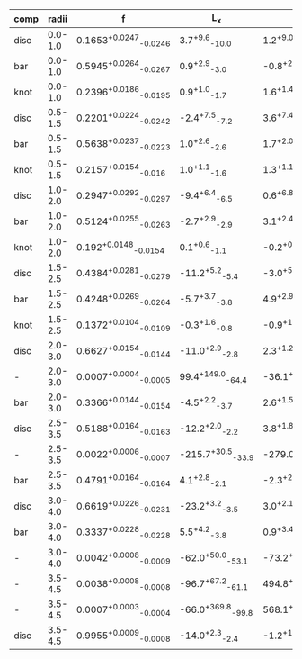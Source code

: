 |comp|radii| f | L<sub>x</sub> | L<sub>y</sub> | L<sub>z</sub> | angle | w<sub>x</sub> | w<sub>y</sub> | w<sub>z</sub> |
|---|---|---| ---| --- | ---| --- | --- | --- | --- |
|disc|0.0-1.0|0.1653<sup>+0.0247</sup><sub>-0.0246</sub>|3.7<sup>+9.6</sup><sub>-10.0</sub>|1.2<sup>+9.0</sup><sub>-9.2</sub>|-104.5<sup>+7.0</sup><sub>-6.5</sub>|53.8<sup>+43.7</sup><sub>-27.6</sub>|118.0<sup>+10.1</sup><sub>-8.4</sub>|115.6<sup>+10.5</sup><sub>-8.0</sub>|33.8<sup>+4.5</sup><sub>-3.9</sub>|
|bar|0.0-1.0|0.5945<sup>+0.0264</sup><sub>-0.0267</sub>|0.9<sup>+2.9</sup><sub>-3.0</sub>|-0.8<sup>+2.1</sup><sub>-2.1</sub>|-14.3<sup>+3.3</sup><sub>-3.2</sub>|42.7<sup>+2.7</sup><sub>-2.8</sub>|76.8<sup>+2.6</sup><sub>-2.5</sub>|49.2<sup>+2.3</sup><sub>-2.3</sub>|38.8<sup>+2.6</sup><sub>-2.6</sub>|
|knot|0.0-1.0|0.2396<sup>+0.0186</sup><sub>-0.0195</sub>|0.9<sup>+1.0</sup><sub>-1.7</sub>|1.6<sup>+1.4</sup><sub>-1.6</sub>|-0.2<sup>+0.9</sup><sub>-0.8</sub>|17.6<sup>+7.3</sup><sub>-6.6</sub>|20.7<sup>+1.8</sup><sub>-1.7</sub>|10.9<sup>+1.3</sup><sub>-0.7</sub>|10.1<sup>+0.2</sup><sub>-0.1</sub>|
|disc|0.5-1.5|0.2201<sup>+0.0224</sup><sub>-0.0242</sub>|-2.4<sup>+7.5</sup><sub>-7.2</sub>|3.6<sup>+7.4</sup><sub>-7.0</sub>|-135.0<sup>+6.4</sup><sub>-6.5</sub>|42.8<sup>+36.0</sup><sub>-40.0</sub>|129.4<sup>+8.3</sup><sub>-7.1</sub>|129.1<sup>+9.1</sup><sub>-7.6</sub>|59.9<sup>+4.5</sup><sub>-4.1</sub>|
|bar|0.5-1.5|0.5638<sup>+0.0237</sup><sub>-0.0223</sub>|1.0<sup>+2.6</sup><sub>-2.6</sub>|1.7<sup>+2.0</sup><sub>-2.0</sub>|-26.0<sup>+3.8</sup><sub>-3.6</sub>|33.6<sup>+3.1</sup><sub>-3.0</sub>|75.0<sup>+2.3</sup><sub>-2.5</sub>|49.7<sup>+2.4</sup><sub>-2.3</sub>|47.3<sup>+2.7</sup><sub>-2.5</sub>|
|knot|0.5-1.5|0.2157<sup>+0.0154</sup><sub>-0.016</sub>|1.0<sup>+1.1</sup><sub>-1.6</sub>|1.3<sup>+1.1</sup><sub>-1.2</sub>|-0.7<sup>+1.0</sup><sub>-0.8</sub>|20.2<sup>+5.7</sup><sub>-5.3</sub>|22.4<sup>+2.0</sup><sub>-1.8</sub>|10.6<sup>+0.9</sup><sub>-0.5</sub>|10.1<sup>+0.2</sup><sub>-0.1</sub>|
|disc|1.0-2.0|0.2947<sup>+0.0292</sup><sub>-0.0297</sub>|-9.4<sup>+6.4</sup><sub>-6.5</sub>|0.6<sup>+6.8</sup><sub>-6.2</sub>|-193.0<sup>+9.1</sup><sub>-9.1</sub>|35.7<sup>+11.6</sup><sub>-12.5</sub>|148.2<sup>+5.9</sup><sub>-5.6</sub>|132.7<sup>+5.8</sup><sub>-5.0</sub>|84.0<sup>+5.1</sup><sub>-5.1</sub>|
|bar|1.0-2.0|0.5124<sup>+0.0255</sup><sub>-0.0263</sub>|-2.7<sup>+2.9</sup><sub>-2.9</sub>|3.1<sup>+2.4</sup><sub>-2.3</sub>|-51.9<sup>+5.1</sup><sub>-5.2</sub>|35.6<sup>+4.3</sup><sub>-4.1</sub>|80.6<sup>+3.3</sup><sub>-3.2</sub>|59.3<sup>+3.4</sup><sub>-3.4</sub>|55.0<sup>+3.4</sup><sub>-3.3</sub>|
|knot|1.0-2.0|0.192<sup>+0.0148</sup><sub>-0.0154</sub>|0.1<sup>+0.6</sup><sub>-1.1</sub>|-0.2<sup>+0.9</sup><sub>-0.5</sub>|-0.1<sup>+0.7</sup><sub>-0.5</sub>|28.1<sup>+4.4</sup><sub>-4.2</sub>|25.8<sup>+2.3</sup><sub>-2.2</sub>|10.9<sup>+1.3</sup><sub>-0.7</sub>|10.5<sup>+0.8</sup><sub>-0.4</sub>|
|disc|1.5-2.5|0.4384<sup>+0.0281</sup><sub>-0.0279</sub>|-11.2<sup>+5.2</sup><sub>-5.4</sub>|-3.0<sup>+5.3</sup><sub>-5.1</sub>|-261.8<sup>+8.0</sup><sub>-7.8</sub>|43.7<sup>+7.6</sup><sub>-7.5</sub>|154.3<sup>+4.6</sup><sub>-4.1</sub>|135.1<sup>+4.1</sup><sub>-3.8</sub>|127.0<sup>+4.7</sup><sub>-4.9</sub>|
|bar|1.5-2.5|0.4248<sup>+0.0269</sup><sub>-0.0264</sub>|-5.7<sup>+3.7</sup><sub>-3.8</sub>|4.9<sup>+2.9</sup><sub>-3.0</sub>|-87.2<sup>+6.0</sup><sub>-6.2</sub>|47.3<sup>+3.9</sup><sub>-4.1</sub>|90.2<sup>+3.4</sup><sub>-3.4</sub>|63.3<sup>+3.5</sup><sub>-3.5</sub>|65.6<sup>+4.5</sup><sub>-4.1</sub>|
|knot|1.5-2.5|0.1372<sup>+0.0104</sup><sub>-0.0109</sub>|-0.3<sup>+1.6</sup><sub>-0.8</sub>|-0.9<sup>+1.4</sup><sub>-0.9</sub>|-0.1<sup>+1.1</sup><sub>-0.7</sub>|25.1<sup>+4.1</sup><sub>-3.9</sub>|25.0<sup>+2.1</sup><sub>-2.1</sub>|10.4<sup>+0.6</sup><sub>-0.3</sub>|12.1<sup>+1.3</sup><sub>-1.1</sub>|
|disc|2.0-3.0|0.6627<sup>+0.0154</sup><sub>-0.0144</sub>|-11.0<sup>+2.9</sup><sub>-2.8</sub>|2.3<sup>+1.2</sup><sub>-1.5</sub>|-366.0<sup>+3.5</sup><sub>-3.1</sub>|69.9<sup>+2.2</sup><sub>-2.1</sub>|172.4<sup>+2.0</sup><sub>-1.8</sub>|143.5<sup>+1.5</sup><sub>-1.5</sub>|165.4<sup>+2.2</sup><sub>-2.4</sub>|
|-|2.0-3.0|0.0007<sup>+0.0004</sup><sub>-0.0005</sub>|99.4<sup>+149.0</sup><sub>-64.4</sub>|-36.1<sup>+110.8</sup><sub>-168.2</sub>|-121.4<sup>+48.9</sup><sub>-109.1</sub>|47.1<sup>+22.0</sup><sub>-21.1</sub>|15.0<sup>+7.0</sup><sub>-3.2</sub>|15.0<sup>+6.7</sup><sub>-2.9</sub>|14.5<sup>+6.2</sup><sub>-2.9</sub>|
|bar|2.0-3.0|0.3366<sup>+0.0144</sup><sub>-0.0154</sub>|-4.5<sup>+2.2</sup><sub>-3.7</sub>|2.6<sup>+1.5</sup><sub>-1.8</sub>|-123.2<sup>+5.5</sup><sub>-4.6</sub>|63.5<sup>+1.9</sup><sub>-2.0</sub>|93.0<sup>+2.9</sup><sub>-2.2</sub>|56.1<sup>+2.3</sup><sub>-1.9</sub>|101.2<sup>+4.4</sup><sub>-4.1</sub>|
|disc|2.5-3.5|0.5188<sup>+0.0164</sup><sub>-0.0163</sub>|-12.2<sup>+2.0</sup><sub>-2.2</sub>|3.8<sup>+1.8</sup><sub>-2.0</sub>|-519.3<sup>+4.5</sup><sub>-3.9</sub>|77.0<sup>+5.7</sup><sub>-5.9</sub>|185.7<sup>+2.2</sup><sub>-2.2</sub>|176.2<sup>+2.1</sup><sub>-2.0</sub>|148.7<sup>+2.4</sup><sub>-2.4</sub>|
|-|2.5-3.5|0.0022<sup>+0.0006</sup><sub>-0.0007</sub>|-215.7<sup>+30.5</sup><sub>-33.9</sub>|-279.0<sup>+18.0</sup><sub>-15.8</sub>|284.6<sup>+13.4</sup><sub>-10.8</sub>|79.7<sup>+5.2</sup><sub>-3.7</sub>|214.4<sup>+38.0</sup><sub>-31.2</sub>|53.2<sup>+13.8</sup><sub>-8.1</sub>|13.3<sup>+6.1</sup><sub>-2.0</sub>|
|bar|2.5-3.5|0.4791<sup>+0.0164</sup><sub>-0.0164</sub>|4.1<sup>+2.8</sup><sub>-2.1</sub>|-2.3<sup>+2.6</sup><sub>-2.7</sub>|-312.9<sup>+5.7</sup><sub>-5.6</sub>|71.6<sup>+1.1</sup><sub>-1.1</sub>|151.5<sup>+2.3</sup><sub>-2.1</sub>|85.5<sup>+1.8</sup><sub>-1.5</sub>|184.7<sup>+2.8</sup><sub>-3.0</sub>|
|disc|3.0-4.0|0.6619<sup>+0.0226</sup><sub>-0.0231</sub>|-23.2<sup>+3.2</sup><sub>-3.5</sub>|3.0<sup>+2.1</sup><sub>-2.9</sub>|-621.4<sup>+4.8</sup><sub>-5.1</sub>|70.1<sup>+5.9</sup><sub>-6.7</sub>|184.1<sup>+2.6</sup><sub>-2.5</sub>|172.8<sup>+2.7</sup><sub>-2.7</sub>|166.8<sup>+3.0</sup><sub>-3.2</sub>|
|bar|3.0-4.0|0.3337<sup>+0.0228</sup><sub>-0.0228</sub>|5.5<sup>+4.2</sup><sub>-3.8</sub>|0.9<sup>+3.4</sup><sub>-3.2</sub>|-422.3<sup>+9.7</sup><sub>-9.8</sub>|72.2<sup>+1.3</sup><sub>-1.2</sub>|170.7<sup>+4.2</sup><sub>-4.1</sub>|78.3<sup>+3.2</sup><sub>-3.0</sub>|197.1<sup>+5.0</sup><sub>-4.6</sub>|
|-|3.0-4.0|0.0042<sup>+0.0008</sup><sub>-0.0009</sub>|-62.0<sup>+50.0</sup><sub>-53.1</sub>|-73.2<sup>+50.3</sup><sub>-43.8</sub>|309.0<sup>+7.9</sup><sub>-8.2</sub>|54.4<sup>+23.6</sup><sub>-18.8</sub>|241.9<sup>+38.8</sup><sub>-30.7</sub>|274.5<sup>+45.7</sup><sub>-34.4</sub>|12.8<sup>+4.3</sup><sub>-2.0</sub>|
|-|3.5-4.5|0.0038<sup>+0.0008</sup><sub>-0.0008</sub>|-96.7<sup>+67.2</sup><sub>-61.1</sub>|494.8<sup>+29.0</sup><sub>-29.6</sub>|311.3<sup>+8.9</sup><sub>-9.1</sub>|68.0<sup>+14.4</sup><sub>-13.8</sub>|223.6<sup>+47.4</sup><sub>-33.6</sub>|570.6<sup>+108.2</sup><sub>-77.4</sub>|12.9<sup>+4.6</sup><sub>-2.0</sub>|
|-|3.5-4.5|0.0007<sup>+0.0003</sup><sub>-0.0004</sub>|-66.0<sup>+369.8</sup><sub>-99.8</sub>|568.1<sup>+193.9</sup><sub>-20.6</sub>|21.8<sup>+21.1</sup><sub>-18.7</sub>|73.6<sup>+36.1</sup><sub>-9.2</sub>|63.1<sup>+37.5</sup><sub>-30.9</sub>|13.6<sup>+6.1</sup><sub>-2.6</sub>|13.9<sup>+7.3</sup><sub>-2.8</sub>|
|disc|3.5-4.5|0.9955<sup>+0.0009</sup><sub>-0.0008</sub>|-14.0<sup>+2.3</sup><sub>-2.4</sub>|-1.2<sup>+1.2</sup><sub>-0.8</sub>|-553.8<sup>+2.9</sup><sub>-2.9</sub>|69.7<sup>+1.9</sup><sub>-1.8</sub>|181.3<sup>+1.7</sup><sub>-1.8</sub>|148.6<sup>+1.4</sup><sub>-1.3</sub>|205.2<sup>+2.3</sup><sub>-2.3</sub>|
